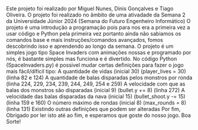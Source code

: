 Este projeto foi realizado por Miguel Nunes, Dinis Gonçalves e Tiago Oliveira.
O projeto foi realizado no âmbito de uma ativadade da Semana 2 da Universidade Júnior 2024 (Semana do Futuro Engenheiro Informático)
O projeto é uma introdução a programação pois para nos era a primeira vez a usar código e Python pela primeira vez portanto ainda não sabiamos os comandos base e mais instruções/comandos avançados, fomos descobrindo isso e aprendendo ao longo da semana.
O projeto é um simples jogo tipo Space Invaders com animações nossas e programado por nós, é bastante simples mas funciona e é divertido.
No código Python (SpaceInvaders.py) é possivel mudar certas definições para fazer o jogo mais fácil/díficil tipo:
A quantidade de vidas (inicial 30) (player_lives = 30) (linha 82 e 124)
A quantidade de balas disparadas pelos monstros por ronda (linha 224, 229, 234, 239, 244, 249, 254 e 259)
A velocidade com que as balas dos monstros são disparadas (inicial 9) (bullet.y += 8) (linha 272)
A velocidade das balas disparadas da nava (inicial 15) (bullet_shoot.y -= 15) (linha 159 e 160)
O número máximo de rondas (inicial 8) (max_rounds = 8) (linha 131)
Existindo outras definições que podem ser alteradas
Por fim, Obrigado por ler isto até ao fim, e esperamos que goste do nosso jogo. Boa Sorte!
